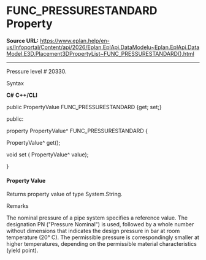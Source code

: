 # FUNC_PRESSURESTANDARD Property

**Source URL:** https://www.eplan.help/en-us/Infoportal/Content/api/2026/Eplan.EplApi.DataModelu~Eplan.EplApi.DataModel.E3D.Placement3DPropertyList~FUNC_PRESSURESTANDARD().html

---

Pressure level # 20330.

Syntax

**C#**
**C++/CLI**


public PropertyValue FUNC_PRESSURESTANDARD {get; set;}

public:

property PropertyValue^ FUNC_PRESSURESTANDARD {

   PropertyValue^ get();

   void set (    PropertyValue^ value);

}


#### Property Value

Returns property value of type System.String.

Remarks

The nominal pressure of a pipe system specifies a reference value. The designation PN ("Pressure Nominal") is used, followed by a whole number without dimensions that indicates the design pressure in bar at room temperature (20° C). The permissible pressure is correspondingly smaller at higher temperatures, depending on the permissible material characteristics (yield point).
